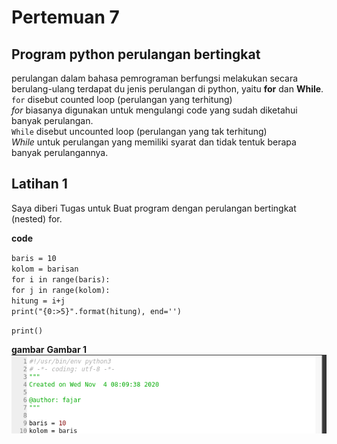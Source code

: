 # Pertemuan 7


## Program python perulangan bertingkat

perulangan dalam bahasa pemrograman berfungsi melakukan secara berulang-ulang terdapat du jenis perulangan di python, yaitu **for** dan **While**. <br>
`for` disebut counted loop (perulangan yang terhitung)<br>
*for* biasanya digunakan untuk mengulangi code yang sudah diketahui banyak perulangan.<br>
`While` disebut uncounted loop (perulangan yang tak terhitung)<br>
*While* untuk perulangan yang memiliki syarat dan tidak tentuk berapa banyak perulangannya.



## Latihan 1
  Saya diberi Tugas untuk Buat program dengan perulangan bertingkat (nested) for.

**code**

`baris = 10`<br>
`kolom = barisan`<br>
    `for i in range(baris):`<br>
       `for j in range(kolom):`<br>
    `hitung = i+j`<br>
    `print("{0:>5}".format(hitung), end='')`<br>

`print()`



**gambar**
    **Gambar 1**
![01.png](/gambar1/01.png)




